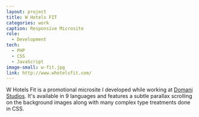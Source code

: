 ```yaml
---
layout: project
title: W Hotels FIT
categories: work
caption: Responsive Microsite
role:
  - Development
tech: 
  - PHP
  - CSS
  - JavaScript
image-small: w-fit.jpg
link: http://www.whotelsfit.com/
---
```


W Hotels Fit is a promotional microsite I developed while working at [Domani Studios][domani]. It's available in 9 languages and features a subtle parallax scrolling on the background images along with many complex type treatments done in CSS.

[domani]: http://domanistudios.com/